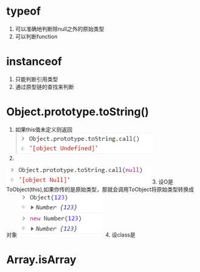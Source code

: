 # typeof
1. 可以准确地判断除null之外的原始类型
2. 可以判断function


# instanceof
1. 只能判断引用类型
2. 通过原型链的查找来判断  

# Object.prototype.toString()
1. 如果this值未定义则返回
![Alt text](image-1.png)  
2. 
![Alt text](image-2.png)
3. 设O是 ToObject(this),如果你传的是原始类型，那就会调用ToObject将原始类型转换成对象
![Alt text](image.png)
4. 设class是




# Array.isArray